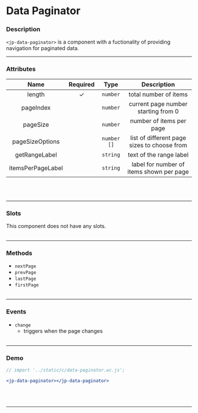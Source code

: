 <!-- import '../static/c/data-paginator.wc.js'; -->

# Data Paginator

### Description

`<jp-data-paginator>` is a component with a fuctionality of providing navigation for paginated data.
****

### Attributes

|     **Name**      | **Required** |  **Type**   |               **Description**               |
| :---------------: | :----------: | :---------: | :-----------------------------------------: |
|      length       |      ✓       |  `number`   |            total number of items            |
|     pageIndex     |              |  `number`   |     current page number starting from 0     |
|     pageSize      |              |  `number`   |          number of items per page           |
|  pageSizeOptions  |              | `number []` | list of different page sizes to choose from |
|   getRangeLabel   |              |  `string`   |           text of the range label           |
| itemsPerPageLabel |              |  `string`   |  label for number of items shown per page   |
<br></br>
****

### Slots

This component does not have any slots.
<br></br>
****

### Methods

- `nextPage`
- `prevPage`
- `lastPage`
- `firstPage`
<br></br>
****

### Events

- `change`
  - triggers when the page changes
<br></br>
****

### Demo

```jsx live
// import '../static/c/data-paginator.wc.js';

<jp-data-paginator></jp-data-paginator>
```
<br></br>
****